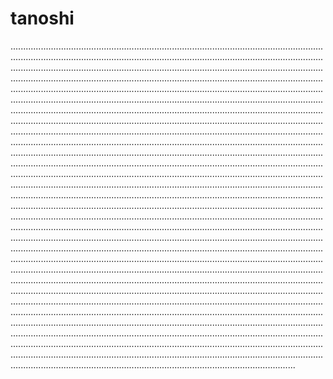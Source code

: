 # tanoshi

.........................................................................................................................................................................................................................................................................................................................................................................................................................................................................................................................................................................................................................................................................................................................................................................................................................................................................................................................................................................................................................................................................................................................................................................................................................................................................................................................................................................................................................................................................................................................................................................................................................................................................................................................................................................................................................................................................................................................................................................................................................................................................................................................................................................................................................................................................................................................................................................................................................................................................................................................................................................................................................................................................................................................................................................................................................................................................................................................................................................................................................................................................................................................................................................................................................................................................................................................................................................................................................................................................................................................................................................................................................................................................................................................................................................................................................................................................................................................................................................................